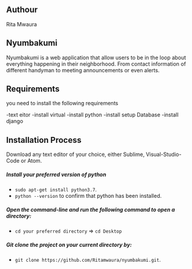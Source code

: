 ## Authour
Rita Mwaura

## Nyumbakumi
Nyumbakumi  is a web application that allow users to be in the loop about everything happening in their neighborhood. From contact information of different handyman to meeting announcements or even alerts.

## Requirements
you need to install the following requirements

-text eitor
-install virtual
-install python
-install setup Database
-install django

## Installation Process

Download any text editor of your choice, 
either Sublime, Visual-Studio-Code or Atom.

##### Install your preferred version of python

  - ```sudo apt-get install python3.7```.
  - ```python --version``` to confirm that python has been installed.
##### Open the command-line and run the following command to open a directory:
  - ```cd your preferred directory``` => ```cd Desktop```
##### Git clone the project on your current directory by:
  - ```git clone https://github.com/Ritamwaura/nyumbakumi.git```.

